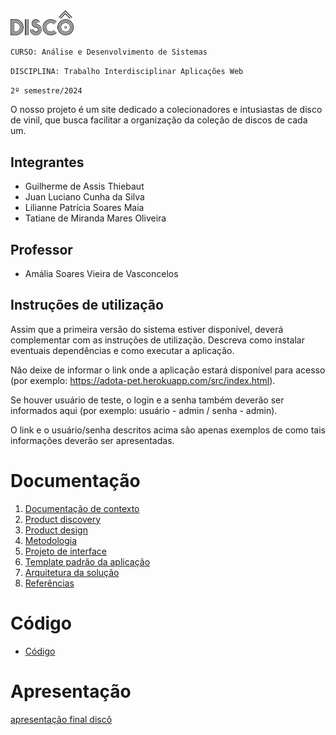 <img src="docs/images/LogoDisco/LogoDisco.webp" alt="Discô" width="20%">


`CURSO: Análise e Desenvolvimento de Sistemas`

`DISCIPLINA: Trabalho Interdisciplinar Aplicações Web`

`2º semestre/2024`

O nosso projeto é um site dedicado a colecionadores e intusiastas de disco de vinil, que busca facilitar a organização da coleção de discos de cada um.

## Integrantes

- Guilherme de Assis Thiebaut
- Juan Luciano Cunha da Silva
- Lilianne Patrícia Soares Maia
- Tatiane de Miranda Mares Oliveira

## Professor

- Amália Soares Vieira de Vasconcelos

## Instruções de utilização

Assim que a primeira versão do sistema estiver disponível, deverá complementar com as instruções de utilização. Descreva como instalar eventuais dependências e como executar a aplicação.

Não deixe de informar o link onde a aplicação estará disponível para acesso (por exemplo: https://adota-pet.herokuapp.com/src/index.html).

Se houver usuário de teste, o login e a senha também deverão ser informados aqui (por exemplo: usuário - admin / senha - admin).

O link e o usuário/senha descritos acima são apenas exemplos de como tais informações deverão ser apresentadas.

# Documentação

<ol>
<li><a href="docs/01-Contexto.md"> Documentação de contexto</a></li>
<li><a href="docs/02-Product-discovery.md"> Product discovery</a></li>
<li><a href="docs/03-Product-design.md"> Product design</a></li>
<li><a href="docs/04-Metodologia.md"> Metodologia</a></li>
<li><a href="docs/05-Projeto-interface.md"> Projeto de interface</a></li>
<li><a href="docs/06-Template-padrao.md"> Template padrão da aplicação</a></li>
<li><a href="docs/07-Arquitetura-solucao.md"> Arquitetura da solução</a></li>
<li><a href="docs/10-Referencias.md"> Referências</a></li>
</ol>

# Código

* <a href="src/README.md">Código</a>

# Apresentação

[apresentação final discô](./presentation/apresentacaoDiscoFinal.pdf)


